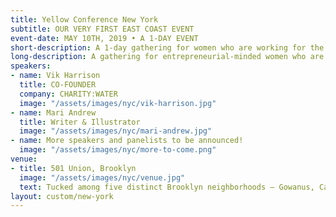 ```yaml
---
title: Yellow Conference New York
subtitle: OUR VERY FIRST EAST COAST EVENT
event-date: MAY 10TH, 2019 • A 1-DAY EVENT
short-description: A 1-day gathering for women who are working for the good of the world.
long-description: A gathering for entrepreneurial-minded women who are using their gifts, skills and talents to make the world a better place. Join us for our very first East Coast event where we will be exploring what it looks like to “create meaningful work”. We will be diving into the idea of work not being a career, but how we find and create meaning in this world. How can we create meaningful work in the world for good and encourage others around us to use their work for good? How can we use what we have to spread more love, kindness and goodness during these difficult times? We can’t wait to dive in!
speakers:
- name: Vik Harrison
  title: CO-FOUNDER
  company: CHARITY:WATER
  image: "/assets/images/nyc/vik-harrison.jpg"
- name: Mari Andrew
  title: Writer & Illustrator
  image: "/assets/images/nyc/mari-andrew.jpg"
- name: More speakers and panelists to be announced!
  image: "/assets/images/nyc/more-to-come.png"
venue:
- title: 501 Union, Brooklyn
  image: "/assets/images/nyc/venue.jpg"
  text: Tucked among five distinct Brooklyn neighborhoods – Gowanus, Carroll Gardens, Cobble Hill, Boreum Hill, and Park Slope – 501 Union has become a hub for the community to gather, celebrate, educate, and learn. The building dates back to 1916 and once served as a classic car restoration shop. It was transformed into a private events venue in 2013 and now provides a unique backdrop for stylish weddings, corporate events, and photo shoots.
layout: custom/new-york
---
```


